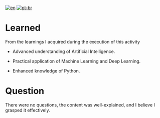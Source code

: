 [![en](https://img.shields.io/badge/lang-en-red.svg)](https://github.com/DayanFA/Artificial-Intelligence-Lab/blob/main/Tecnologias%20de%20IA/Exerc%C3%ADcios/README.md)
[![pt-br](https://img.shields.io/badge/lang-pt--br-green.svg)](https://github.com/DayanFA/Artificial-Intelligence-Lab/blob/main/Tecnologias%20de%20IA/Exerc%C3%ADcios/README.pt-br.md)

# Learned

From the learnings I acquired during the execution of this activity

* Advanced understanding of Artificial Intelligence.
  
* Practical application of Machine Learning and Deep Learning.
  
* Enhanced knowledge of Python.

# Question

There were no questions, the content was well-explained, and I believe I grasped it effectively.
